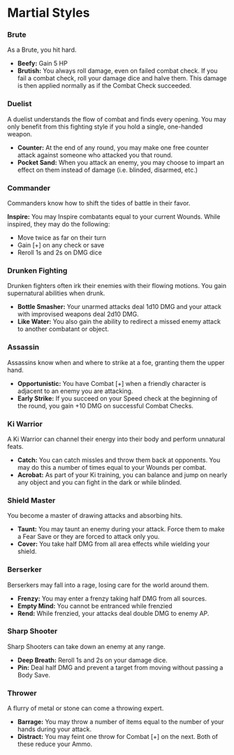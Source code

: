 # Martial Styles



### Brute
As a Brute, you hit hard. 
- **Beefy:** Gain 5 HP 
- **Brutish:** You always roll damage, even on failed combat check. If you fail a combat check, roll your damage dice and halve them. This damage is then applied normally as if the Combat Check succeeded.

### Duelist
A duelist understands the flow of combat and finds every opening. You may only benefit from this fighting style if you hold a single, one-handed weapon. 
- **Counter:** At the end of any round, you may make one free counter attack against someone who attacked you that round. 
- **Pocket Sand:** When you attack an enemy, you may choose to impart an effect on them instead of damage (i.e. blinded, disarmed, etc.)

### Commander
Commanders know how to shift the tides of battle in their favor. 

**Inspire:** You may Inspire combatants equal to your current Wounds. While inspired, they may do the following:
- Move twice as far on their turn
- Gain [+] on any check or save
- Reroll 1s and 2s on DMG dice


### Drunken Fighting
Drunken fighters often irk their enemies with their flowing motions. You gain supernatural abilities when drunk. 
- **Bottle Smasher:** Your unarmed attacks deal 1d10 DMG and your attack with improvised weapons deal 2d10 DMG. 
- **Like Water:** You also gain the ability to redirect a missed enemy attack to another combatant or object. 

### Assassin
Assassins know when and where to strike at a foe, granting them the upper hand.
- **Opportunistic:** You have Combat [+] when a friendly character is adjacent to an enemy you are attacking. 
- **Early Strike:** If you succeed on your Speed check at the beginning of the round, you gain +10 DMG on successful Combat Checks.

### Ki Warrior
A Ki Warrior can channel their energy into their body and perform unnatural feats.
- **Catch:** You can catch missles and throw them back at opponents. You may do this a number of times equal to your Wounds per combat. 
- **Acrobat:** As part of your Ki training, you can balance and jump on nearly any object and you can fight in the dark or while blinded.

### Shield Master
You become a master of drawing attacks and absorbing hits.
- **Taunt:** You may taunt an enemy during your attack. Force them to make a Fear Save or they are forced to attack only you.
- **Cover:** You take half DMG from all area effects while wielding your shield.

### Berserker
Berserkers may fall into a rage, losing care for the world around them.
- **Frenzy:** You may enter a frenzy taking half DMG from all sources.
- **Empty Mind:** You cannot be entranced while frenzied
- **Rend:** While frenzied, your attacks deal double DMG to enemy AP.

### Sharp Shooter
Sharp Shooters can take down an enemy at any range.
- **Deep Breath:** Reroll 1s and 2s on your damage dice.
- **Pin:** Deal half DMG and prevent a target from moving without passing a Body Save.

### Thrower
A flurry of metal or stone can come a throwing expert.
- **Barrage:** You may throw a number of items equal to the number of your hands during your attack.
- **Distract:** You may feint one throw for Combat [+] on the next. Both of these reduce your Ammo.